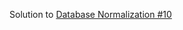 Solution to [Database Normalization #10](https://www.hackerrank.com/challenges/database-normalization-10/problem)